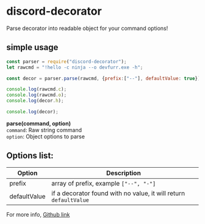 # discord-decorator  
Parse decorator into readable object for your command options!  

## simple usage  
```js  
const parser = require("discord-decorator");  
let rawcmd = "!hello -c ninja --o devfurr.exe -h";  

const decor = parser.parse(rawcmd, {prefix:["--"], defaultValue: true});  

console.log(rawcmd.c);  
console.log(rawcmd.o);  
console.log(decor.h);  

console.log(decor);  
```  

**parse(command, option)**  
`command`: Raw string command  
`option`: Object options to parse  

## Options list:  
| Option      | Description |
| ----------- | ----------- |
| prefix      | array of prefix, example `["--", "-"]` |
| defaultValue   | if a decorator found with no value, it will return `defaultValue` |


For more info, [Github link](https://github.com/Fastering18/discord-decorator)  